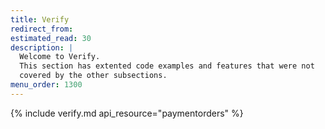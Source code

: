 ```yaml
---
title: Verify
redirect_from:
estimated_read: 30
description: |
  Welcome to Verify.
  This section has extented code examples and features that were not
  covered by the other subsections.
menu_order: 1300
---
```


{% include verify.md api_resource="paymentorders" %}
